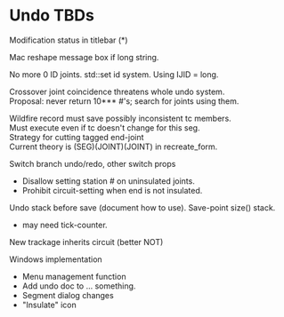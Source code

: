 # Undo TBDs

Modification status in titlebar (*)  
 
Mac reshape message box if long string.

No more 0 ID joints. std::set id system.  Using IJID = long.

Crossover joint coincidence threatens whole undo system.  
Proposal: never return 10*** #'s; search for joints using them.
 
Wildfire record must save possibly inconsistent tc members.  
Must execute even if tc doesn't change for this seg.  
Strategy for cutting tagged end-joint  
  Current theory is (SEG)(JOINT)(JOINT) in recreate_form.

Switch branch undo/redo, other switch props  
 
- Disallow setting station # on uninsulated joints.
- Prohibit circuit-setting when end is not insulated.  

Undo stack before save (document how to use).  Save-point size() stack.
- may need tick-counter.

New trackage inherits circuit (better NOT)

Windows implementation  
- Menu management function 
- Add undo doc to ... something.
- Segment dialog changes
- "Insulate" icon

